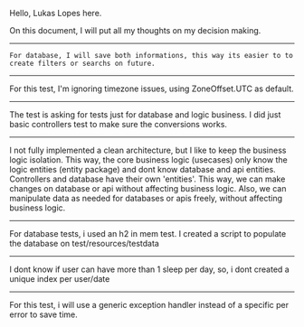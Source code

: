 Hello, Lukas Lopes here.

On this document, I will put all my thoughts on my decision making.

***

    For database, I will save both informations, this way its easier to to create filters or searchs on future.


***
For this test, I'm ignoring timezone issues, using ZoneOffset.UTC as default.

***
The test is asking for tests just for database and logic business. I did just basic controllers test to make sure the conversions works.

***
I not fully implemented a clean architecture, but I like to keep the business logic isolation.
This way, the core business logic (usecases) only know the logic entities (entity package) and dont know database and api entities.
Controllers and database have their own 'entities'. This way, we can make changes on database or api without affecting business logic.
Also, we can manipulate data as needed for databases or apis freely, without affecting business logic.


***
For database tests, i used an h2 in mem test. I created a script to populate the database on test/resources/testdata

***
I dont know if user can have more than 1 sleep per day, so, i dont created a unique index per user/date

***
For this test, i will use a generic exception handler instead of a specific per error to save time.